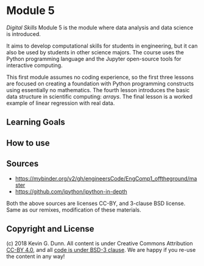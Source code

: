 # Module 5

_Digital Skills_ Module 5 is the module where data analysis and data science is introduced.

It aims to develop computational skills for students in engineering, but it can also be used by students in other science majors.
The course uses the Python programming language and the Jupyter open-source tools for interactive computing.

This first module assumes no coding experience, so the first three lessons are focused on creating a foundation with Python programming constructs using essentially no mathematics. The fourth lesson introduces the basic data structure in scientific computing: _arrays_. The final lesson is a worked example of linear regression with real data.

## Learning Goals


## How to use 

## Sources

* https://mybinder.org/v2/gh/engineersCode/EngComp1_offtheground/master
* https://github.com/ipython/ipython-in-depth

Both the above sources are licenses CC-BY, and 3-clause BSD license. Same as our remixes, modification of these materials.

## Copyright and License

(c) 2018 Kevin G. Dunn. All content is under Creative Commons Attribution 
[CC-BY 4.0](https://creativecommons.org/licenses/by/4.0/legalcode.txt), and all 
[code is under BSD-3 clause](https://github.com/kgdunn/EngComp/blob/master/LICENSE). We are happy if you re-use the content in any way!

